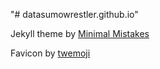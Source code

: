 "# datasumowrestler.github.io" 

Jekyll theme by [Minimal Mistakes](https://github.com/mmistakes/minimal-mistakes)

Favicon by [twemoji](https://github.com/mmistakes/minimal-mistakes)
